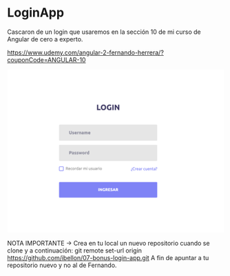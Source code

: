 # LoginApp

Cascaron de un login que usaremos en la sección 10 de mi curso de Angular de cero a experto.

https://www.udemy.com/angular-2-fernando-herrera/?couponCode=ANGULAR-10


![](https://github.com/Klerith/angular-login-demoapp/blob/master/src/assets/images/demo.png?raw=true)

NOTA IMPORTANTE -> Crea en tu local un nuevo repositorio cuando se clone y a continuación:
git remote set-url origin https://github.com/ibellon/07-bonus-login-app.git
A fin de apuntar a tu repositorio nuevo y no al de Fernando.
